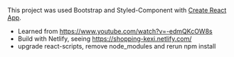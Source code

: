 This project was used Bootstrap and Styled-Component with [Create React App](https://github.com/facebook/create-react-app).

- Learned from https://www.youtube.com/watch?v=-edmQKcOW8s
- Build with Netlify, seeing https://shopping-kexi.netlify.com/
- upgrade react-scripts, remove node_modules and rerun npm install
